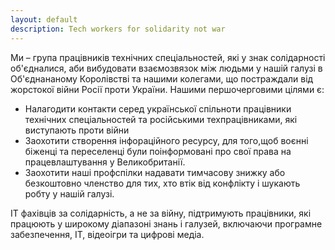 ```yaml
---
layout: default
description: Tech workers for solidarity not war
---
```



Ми – група працівників технічних спеціальностей, які у знак солідарності об'єдналися, аби вибудовати взаємозвязок між людьми у нашій галузі в Об'єднананому Королівстві та нашими колегами, що постраждали від жорстокої війни Росії проти України.
Нашими першочерговими цілями є:
- Налагодити контакти серед української спільноти працівники технічних спеціальностей та російськими техпрацівниками, які виступають проти війни
- Заохотити створення інфораційного ресурсу, для того,щоб воєнні біженці та переселенці були поінформовані про свої права на працевлаштування у Великобританії.
- Заохотити наші профспілки надавати тимчасову знижку або безкоштовно членство для тих, хто втік від конфлікту і шукають робту у нашій галузі.

IT фахівців за солідарність, а не за війну, підтримують працівники, які працюють у широкому діапазоні знань і галузей, включаючи програмне забезпечення, IT, відеоігри та цифрові медіа.
